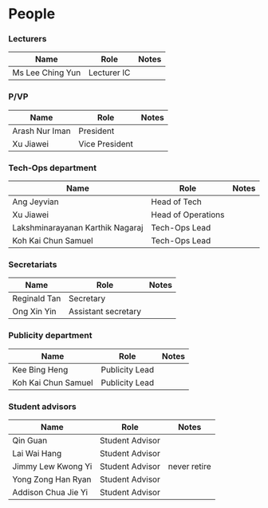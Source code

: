 # People

### Lecturers

| Name             | Role        | Notes |
| ---------------- | ----------- | ----- |
| Ms Lee Ching Yun | Lecturer IC |       |

### P/VP

| Name           | Role           | Notes |
| -------------- | -------------- | ----- |
| Arash Nur Iman | President      |       |
| Xu Jiawei      | Vice President |       |

### Tech-Ops department

| Name                             | Role               | Notes |
| -------------------------------- | ------------------ | ----- |
| Ang Jeyvian                      | Head of Tech       |       |
| Xu Jiawei                        | Head of Operations |       |
| Lakshminarayanan Karthik Nagaraj | Tech-Ops Lead      |       |
| Koh Kai Chun Samuel              | Tech-Ops Lead      |       |

### Secretariats

| Name         | Role                | Notes |
| ------------ | ------------------- | ----- |
| Reginald Tan | Secretary           |       |
| Ong Xin Yin  | Assistant secretary |       |

### Publicity department

| Name                | Role           | Notes |
| ------------------- | -------------- | ----- |
| Kee Bing Heng       | Publicity Lead |       |
| Koh Kai Chun Samuel | Publicity Lead |       |

### Student advisors

| Name                | Role            | Notes        |
| ------------------- | --------------- | ------------ |
| Qin Guan            | Student Advisor |              |
| Lai Wai Hang        | Student Advisor |              |
| Jimmy Lew Kwong Yi  | Student Advisor | never retire |
| Yong Zong Han Ryan  | Student Advisor |              |
| Addison Chua Jie Yi | Student Advisor |              |
